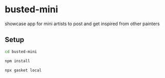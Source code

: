 # busted-mini

showcase app for mini artists to post and get inspired from other painters

## Setup

```bash
cd busted-mini

npm install

npx gasket local
```

